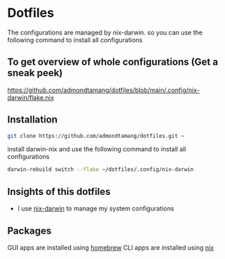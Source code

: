 # Dotfiles

The configurations are managed by nix-darwin. so you can use the following command to install all configurations

## To get overview of whole configurations (Get a sneak peek)

https://github.com/admondtamang/dotfiles/blob/main/.config/nix-darwin/flake.nix

## Installation

```sh
git clone https://github.com/admondtamang/dotfiles.git ~
```

install darwin-nix and use the following command to install all configurations

```sh
darwin-rebuild switch --flake ~/dotfiles/.config/nix-darwin
```

## Insights of this dotfiles

- I use [nix-darwin](https://daiderd.com/nix-darwin/manual/index.html) to manage my system configurations

## Packages

GUI apps are installed using [homebrew](https://brew.sh/)
CLI apps are installed using [nix](https://nixos.org/manual/nix/stable/)
